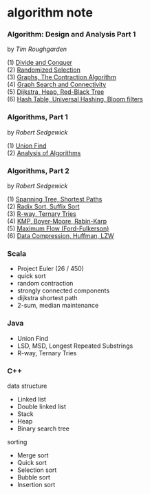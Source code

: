 # algorithm note

### **Algorithm: Design and Analysis Part 1** 

by *Tim Roughgarden*

(1) [Divide and Conquer](http://1ambda.github.io/divide-and-conquer/)  
(2) [Randomized Selection](http://1ambda.github.io/randomized-selection/)  
(3) [Graphs, The Contraction Algorithm](http://1ambda.github.io/graphs-the-contraction-algorithm/)  
(4) [Graph Search and Connectivity](http://1ambda.github.io/graph-search-and-connectivity/)  
(5) [Dijkstra, Heap, Red-Black Tree](http://1ambda.github.io/dijkstra-heap-balanced-tree/)  
(6) [Hash Table, Universal Hashing, Bloom filters](http://1ambda.github.io/hash-table-universal-hashing-bloom-filters/)  

### **Algorithms, Part 1** 

by *Robert Sedgewick*

(1) [Union Find](http://1ambda.github.io/union-find-algorithms-week-1/)  
(2) [Analysis of Algorithms](http://1ambda.github.io/analysis-of-algorithms/) 

### **Algorithms, Part 2**
by *Robert Sedgewick*

(1) [Spanning Tree, Shortest Paths](http://1ambda.github.io/graph-challenges-minimum-spanning-trees)  
(2) [Radix Sort, Suffix Sort](http://1ambda.github.io/radix-sort-suffix-sort)  
(3) [R-way, Ternary Tries](http://1ambda.github.io/r-way-ternary-search-tries/)   
(4) [KMP, Boyer-Moore, Rabin-Karp](http://1ambda.github.io/substring-search/)   
(5) [Maximum Flow (Ford-Fulkerson)](http://1ambda.github.io/maximum-flow/)   
(6) [Data Compression, Huffman, LZW](http://1ambda.github.io/algorithm-data-compression/)   

### Scala

- Project Euler (26 / 450)
- quick sort
- random contraction
- strongly connected components
- dijkstra shortest path
- 2-sum, median maintenance


### Java

 - Union Find
 - LSD, MSD, Longest Repeated Substrings
 - R-way, Ternary Tries

### C++

data structure

- Linked list
- Double linked list
- Stack
- Heap
- Binary search tree

sorting

- Merge sort
- Quick sort
- Selection sort
- Bubble sort
- Insertion sort

